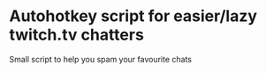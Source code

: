 # Autohotkey script for easier/lazy twitch.tv chatters
Small script to help you spam your favourite chats
